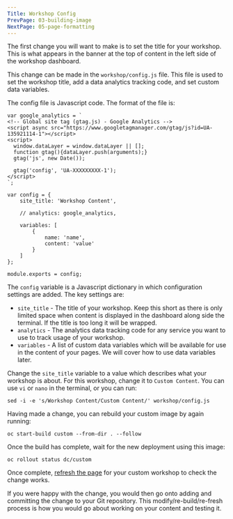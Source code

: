 ```yaml
---
Title: Workshop Config
PrevPage: 03-building-image
NextPage: 05-page-formatting
---
```


The first change you will want to make is to set the title for your workshop. This is what appears in the banner at the top of content in the left side of the workshop dashboard.

This change can be made in the `workshop/config.js` file. This file is used to set the workshop title, add a data analytics tracking code, and set custom data variables.

The config file is Javascript code. The format of the file is:

```
var google_analytics = `
<!-- Global site tag (gtag.js) - Google Analytics -->
<script async src="https://www.googletagmanager.com/gtag/js?id=UA-135921114-1"></script>
<script>
  window.dataLayer = window.dataLayer || [];
  function gtag(){dataLayer.push(arguments);}
  gtag('js', new Date());

  gtag('config', 'UA-XXXXXXXXX-1');
</script>
`;

var config = {
    site_title: 'Workshop Content',

    // analytics: google_analytics,

    variables: [
        {
            name: 'name',
            content: 'value'
        }
    ]
};

module.exports = config;
```

The `config` variable is a Javascript dictionary in which configuration settings are added. The key settings are:

* `site_title` - The title of your workshop. Keep this short as there is only limited space when content is displayed in the dashboard along side the terminal. If the title is too long it will be wrapped.
* `analytics` - The analytics data tracking code for any service you want to use to track usage of your workshop.
* `variables` - A list of custom data variables which will be available for use in the content of your pages. We will cover how to use data variables later.

Change the `site_title` variable to a value which describes what your workshop is about. For this workshop, change it to `Custom Content`. You can use `vi` or `nano` in the terminal, or you can run:

```execute
sed -i -e 's/Workshop Content/Custom Content/' workshop/config.js
```

Having made a change, you can rebuild your custom image by again running:

```execute
oc start-build custom --from-dir . --follow
```

Once the build has complete, wait for the new deployment using this image:

```execute
oc rollout status dc/custom
```

Once complete, [refresh the page](https://custom-%project_namespace%.%cluster_subdomain%) for your custom workshop to check the change works.

If you were happy with the change, you would then go onto adding and committing the change to your Git repository. This modify/re-build/re-fresh process is how you would go about working on your content and testing it.
